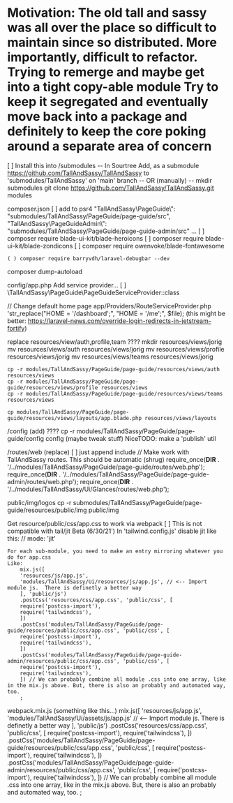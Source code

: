 Motivation: The old tall and sassy was all over the place
so difficult to maintain since so distributed.
More importantly, difficult to refactor.
Trying to remerge and maybe get into a tight copy-able module
Try to keep it segregated and eventually move back into a package
and definitely to keep the core poking around a separate area of 
concern
============
[ ] Install this into /submodules
    -- In Sourtree
        Add, as a submodule https://github.com/TallAndSassy/TallAndSassy to 'submodules/TallAndSassy' on 'main' branch
    -- OR (manually) --
        mkdir submodules
        git clone https://github.com/TallAndSassy/TallAndSassy.git modules


composer.json
    [ ] add to psr4
        "TallAndSassy\\PageGuide\\": "submodules/TallAndSassy/PageGuide/page-guide/src",
        "TallAndSassy\\PageGuideAdmin\\": "submodules/TallAndSassy/PageGuide/page-guide-admin/src"
        ...
    [ ] composer require blade-ui-kit/blade-heroicons
    [ ] composer require blade-ui-kit/blade-zondicons
    [ ] composer require owenvoke/blade-fontawesome

    ( ) composer require barryvdh/laravel-debugbar --dev

composer dump-autoload

config/app.php
    Add service provider...
    [ ] \TallAndSassy\PageGuide\PageGuideServiceProvider::class

// Change default home page
app/Providers/RouteServiceProvider.php
    'str_replace("HOME = '/dashboard';", "HOME = '/me';", $file);
        (this might be better: https://laravel-news.com/override-login-redirects-in-jetstream-fortify)

replace resources/view/auth,profile,team ????
    mkdir resources/views/jorig
    mv resources/views/auth resources/views/jorig
    mv resources/views/profile resources/views/jorig
    mv resources/views/teams resources/views/jorig

    cp -r modules/TallAndSassy/PageGuide/page-guide/resources/views/auth resources/views
    cp -r modules/TallAndSassy/PageGuide/page-guide/resources/views/profile resources/views
    cp -r modules/TallAndSassy/PageGuide/page-guide/resources/views/teams resources/views

    cp modules/TallAndSassy/PageGuide/page-guide/resources/views/layouts/app.blade.php resources/views/layouts

/config (add)     ????
    cp -r modules/TallAndSassy/PageGuide/page-guide/config config
    (maybe tweak stuff)
    NiceTODO: make a 'publish' util 

/routes/web (replace)
    [ ]  just append include
        // Make work with TallAndSassy routes. This should be automatic (shrug)
        require_once(__DIR__ . '/../modules/TallAndSassy/PageGuide/page-guide/routes/web.php');
        require_once(__DIR__ . '/../modules/TallAndSassy/PageGuide/page-guide-admin/routes/web.php');
        require_once(__DIR__ . '/../modules/TallAndSassy/Ui/Glances/routes/web.php');

public/img/logos
    cp -r submodules/TallAndSassy/PageGuide/page-guide/resources/public/img public/img

Get resource/public/css/app.css to work via webpack
    [ ] This is not compatible with tail/jit Beta (6/30/21')
        In 'tailwind.config.js' disable jit like this: // mode: 'jit'

    For each sub-module, you need to make an entry mirroring whatever you do for app.css
    Like:
        mix.js([
        'resources/js/app.js',
        'modules/TallAndSassy/Ui/resources/js/app.js', // <-- Import module js.  There is definetly a better way
        ], 'public/js')
        .postCss('resources/css/app.css', 'public/css', [
        require('postcss-import'),
        require('tailwindcss'),
        ])
        .postCss('modules/TallAndSassy/PageGuide/page-guide/resources/public/css/app.css', 'public/css', [
        require('postcss-import'),
        require('tailwindcss'),
        ])
        .postCss('modules/TallAndSassy/PageGuide/page-guide-admin/resources/public/css/app.css', 'public/css', [
        require('postcss-import'),
        require('tailwindcss'),
        ]) // We can probably combine all module .css into one array, like in the mix.js above. But, there is also an probably and automated way, too.
        ;


webpack.mix.js (something like this...)
mix.js([
'resources/js/app.js',
'modules/TallAndSassy/Ui/assets/js/app.js' // <-- Import module js.  There is definetly a better way
], 'public/js')
.postCss('resources/css/app.css', 'public/css', [
require('postcss-import'),
require('tailwindcss'),
])
.postCss('modules/TallAndSassy/PageGuide/page-guide/resources/public/css/app.css', 'public/css', [
require('postcss-import'),
require('tailwindcss'),
])
.postCss('modules/TallAndSassy/PageGuide/page-guide-admin/resources/public/css/app.css', 'public/css', [
require('postcss-import'),
require('tailwindcss'),
]) // We can probably combine all module .css into one array, like in the mix.js above. But, there is also an probably and automated way, too.
;
